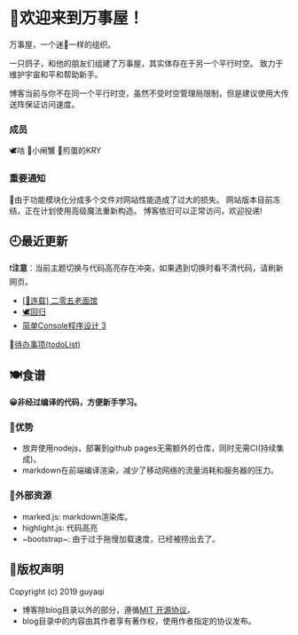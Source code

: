# 🎉欢迎来到万事屋！

万事屋，一个迷🐸一样的组织。

一只鸽子，和他的朋友们组建了万事屋，其实体存在于另一个平行时空。
致力于维护宇宙和平和帮助新手。

博客当前与你不在同一个平行时空，虽然不受时空管理局限制，但是建议使用大传送阵保证访问速度。

### 成员
🕊咕 🦀小闸蟹 🍳煎蛋的KRY

### 重要通知
🐠由于功能模块化分成多个文件对网站性能造成了过大的损失。
网站版本目前冻结，正在计划使用高级魔法重新构造。
博客依旧可以正常访问，欢迎投递!

## 🕘最近更新

❗**注意**：当前主题切换与代码高亮存在冲突，如果遇到切换时看不清代码，请刷新网页。
* [[🌾连载] 二零五老面馆](205.md)
* [🕊回归](first.md)
* [简单Console程序设计 3](cpp1-5.md)


🚩[待办事项(todoList)](todoList.md)

## 🍽食谱

**😀非经过编译的代码，方便新手学习。**

### 🍩优势

* 放弃使用nodejs，部署到github pages无需额外的仓库，同时无需CI(持续集成)。
* markdown在前端编译渲染，减少了移动网络的流量消耗和服务器的压力。

### 🍫外部资源

* marked.js: markdown渲染库。
* highlight.js: 代码高亮
* ~bootstrap~: 由于过于拖慢加载速度，已经被捞出去了。

## 🚦版权声明
Copyright (c) 2019 guyaqi

* 博客除blog目录以外的部分，遵循[MIT 开源协议](https://opensource.org/licenses/MIT)。
* blog目录中的内容由其作者享有著作权，使用作者指定的协议发布。